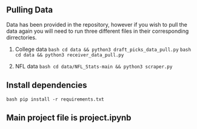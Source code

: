 ## Pulling Data
Data has been provided in the repository, however if you wish to pull the data again you will need to run three different files in their corresponding dirrectories.

1. College data
```bash cd data && python3 draft_picks_data_pull.py```
```bash cd data && python3 receiver_data_pull.py```

2. NFL data
```bash cd data/NFL_Stats-main && python3 scraper.py```


## Install dependencies
```bash pip install -r requirements.txt ```

## Main project file is project.ipynb
